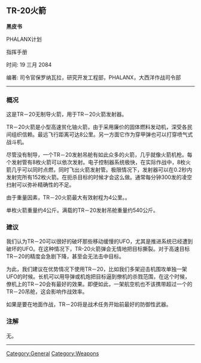 ## TR-20火箭

**黑皮书**

PHALANX计划

指挥手册

时间: 19 三月 2084

编著: 司令官保罗纳瓦拉，研究开发工程部，PHALANX，大西洋作战司令部

------------------------------------------------------------------------

### 概况

这是TR－20无制导火箭，用于TR－20火箭发射器。

TR－20火箭是小型高速贫化铀火箭，由于采用廉价的固体燃料发动机，深受各民间组织信赖。最远飞行距离可达8公里。另一方面它作为穿甲弹也可以打穿喷气式战斗机。

尽管没有制导，一个TR－20发射吊舱有如此众多的火箭，几乎就像火箭机枪。每个发射管有8枚火箭可以依次发射。电子控制器系统极快，在实际作战中，8枚火箭几乎可以同时点燃，同时飞出火箭发射管。极限情况下，发射器可以在0.2秒内发射完所有152枚火箭。在扼杀目标的时候才会这么做。通常每分钟300发的凌空扫射可以弥补精确性的不足。

由于重量因素，TR－20火箭最大有效射程为4公里。。

单枚火箭重量约4公斤。满载的TR－20发射吊舱重量约540公斤。

### 建议

我们认为TR－20可以很好的破坏那些移动缓慢的UFO，尤其是推进系统已经遭到破坏的UFO。在这种情况下，TR-20火箭弹会无情地把目标撕裂。对于高速目标TR－20的精度会急剧下降，甚至会无法击中目标。

为此，我们建议在优势情况下使用TR－20，比如我们多架迎击机围攻单独一架UFO的时候。长机可以用导弹或机炮把目标逼到僚机的杀戮范围，在这个时候，僚机上的TR－20会有最好的效果。即便如此，一架航空机也不该携带超过一个的TR－20吊舱，这会影响作战效率。

如果是要在地面作战，TR－20将是战术任务开始前最好的防御性武器。

### 注解

无。

------------------------------------------------------------------------

[Category:General](Category:General "wikilink")
[Category:Weapons](Category:Weapons "wikilink")